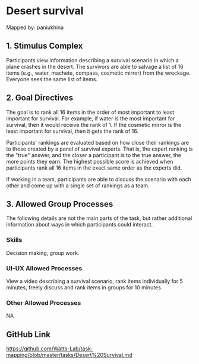 # Desert survival

Mapped by: paniukhina 

## 1. Stimulus Complex 
Participants view information describing a survival scenario in which a plane crashes in the desert. The survivors are able to salvage a list of 16 items (e.g., water, machete, compass, cosmetic mirror) from the wreckage. Everyone sees the same list of items.

## 2. Goal Directives 
The goal is to rank all 16 items in the order of most important to least important for survival. For example, if water is the most important for survival, then it would receive the rank of 1. If the cosmetic mirror is the least important for survival, then it gets the rank of 16.

Participants' rankings are evaluated based on how close their rankings are to those created by a panel of survival experts. That is, the expert ranking is the "true" answer, and the closer a participant is to the true answer, the more points they earn. The highest possible score is achieved when participants rank all 16 items in the exact same order as the experts did.

If working in a team, participants are able to discuss the scenario with each other and come up with a single set of rankings as a team.

## 3. Allowed Group Processes 
The following details are not the main parts of the task, but rather additional information about ways in which participants could interact.

### Skills 
Decision making, group work.

### UI-UX Allowed Processes
View a video describing a survival scenario, rank items individually for 5 minutes, freely discuss and rank items in groups for 10 minutes.

### Other Allowed Processes
NA

## GitHub Link 
https://github.com/Watts-Lab/task-mapping/blob/master/tasks/Desert%20Survival.md
